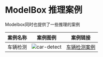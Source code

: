 # ModelBox 推理案例

Modelbox同时也提供了一些推理的案例

|案例名称|案例图例|案例链接|
|:-:|:-:|:-:|
|车辆检测|![car-detect](../assets/images/figure/solution/car-detect.png)|[车辆检测案例](./car-detect.md)|
